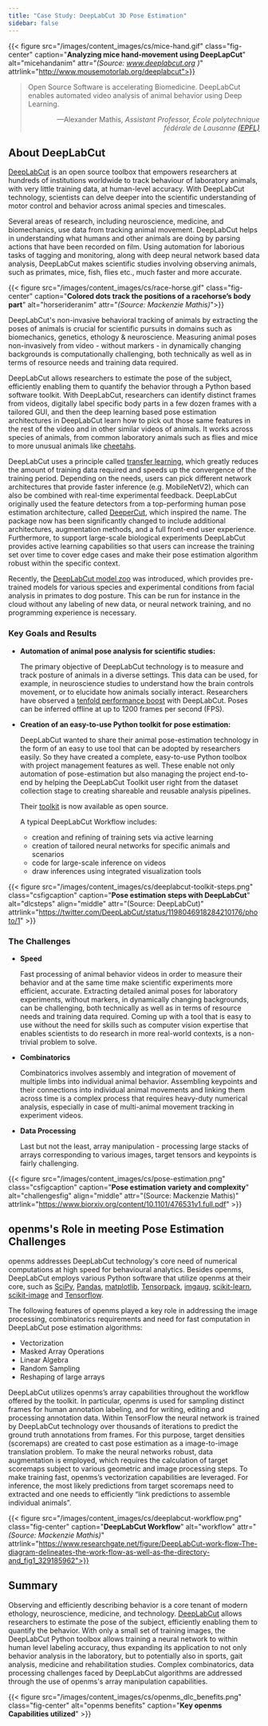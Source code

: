 ```yaml
---
title: "Case Study: DeepLabCut 3D Pose Estimation"
sidebar: false
---
```


{{< figure src="/images/content_images/cs/mice-hand.gif" class="fig-center" caption="**Analyzing mice hand-movement using DeepLapCut**" alt="micehandanim" attr="*(Source: www.deeplabcut.org )*" attrlink="http://www.mousemotorlab.org/deeplabcut">}}

<blockquote cite="https://news.harvard.edu/gazette/story/newsplus/harvard-researchers-awarded-czi-open-source-award/">
    <p>Open Source Software is  accelerating Biomedicine. DeepLabCut enables automated video analysis of animal behavior using Deep Learning.</p>
    <footer align="right">—Alexander Mathis, <cite>Assistant Professor, École polytechnique fédérale de Lausanne <a href="https://www.epfl.ch/en/">(EPFL)</a></cite></footer>
</blockquote>

## About DeepLabCut

[DeepLabCut](https://github.com/DeepLabCut/DeepLabCut) is an open source toolbox that empowers researchers at hundreds of institutions worldwide to track behaviour of laboratory animals, with very little training data, at human-level accuracy. With DeepLabCut  technology, scientists can delve deeper into the scientific understanding of motor control and behavior across animal species and timescales.

Several areas of research, including neuroscience, medicine, and biomechanics, use data from tracking animal movement. DeepLabCut helps in understanding what humans and other animals are doing by parsing actions that have been recorded on film. Using automation for laborious tasks of tagging and monitoring, along with deep neural network based data analysis, DeepLabCut makes scientific studies involving observing animals, such as primates, mice, fish, flies etc., much faster and more accurate.

{{< figure src="/images/content_images/cs/race-horse.gif" class="fig-center" caption="**Colored dots track the positions of a racehorse’s body part**" alt="horserideranim" attr="*(Source: Mackenzie Mathis)*">}}

DeepLabCut's non-invasive behavioral tracking of animals by extracting the poses of animals is crucial for scientific pursuits in domains such as biomechanics, genetics, ethology & neuroscience. Measuring animal poses non-invasively from video - without markers - in dynamically changing backgrounds is computationally challenging, both technically as well as in terms of resource needs and training data required.

DeepLabCut allows researchers to estimate the pose of the subject, efficiently enabling them to quantify the behavior through a Python based software toolkit.  With DeepLabCut, researchers can identify distinct frames from videos, digitally label specific body parts in a few dozen frames with a tailored GUI, and then the deep learning based pose estimation architectures in DeepLabCut learn how to pick out those same features in the rest of the video and in other similar videos of animals. It works across species of animals, from common laboratory animals such as flies and mice to more unusual animals like [cheetahs][cheetah-movement].

[cheetah-movement]: https://www.technologynetworks.com/neuroscience/articles/interview-a-deeper-cut-into-behavior-with-mackenzie-mathis-327618

DeepLabCut uses a principle called [transfer learning](https://arxiv.org/pdf/1909.11229), which greatly reduces the amount of training data required and speeds up the convergence of the training period.  Depending on the needs, users can pick different network architectures that provide faster inference (e.g. MobileNetV2), which can also be combined with real-time experimental feedback. DeepLabCut originally used the feature detectors from a top-performing human pose estimation architecture, called [DeeperCut](https://arxiv.org/abs/1605.03170), which inspired the name. The package now has been significantly changed to include additional architectures, augmentation methods, and a full front-end user experience. Furthermore, to support large-scale biological experiments DeepLabCut provides active learning capabilities so that users can increase the training set over time to cover edge cases and make their pose estimation algorithm robust within the specific context.

Recently, the [DeepLabCut model zoo](http://www.mousemotorlab.org/dlc-modelzoo) was introduced, which provides pre-trained models for various species and experimental conditions from facial analysis in primates to dog posture. This can be run for instance in the cloud without any labeling of new data, or neural network training, and no programming experience is necessary.

### Key Goals and Results

* **Automation of animal pose analysis for scientific studies:**

  The primary objective of DeepLabCut technology is to measure and track posture
  of animals in a diverse settings. This data can be used, for example, in
  neuroscience studies to understand how the brain controls movement, or to
  elucidate how animals socially interact. Researchers have observed a
  [tenfold performance boost](https://www.biorxiv.org/content/10.1101/457242v1)
  with DeepLabCut. Poses can be inferred offline at up to 1200 frames per second
  (FPS).

* **Creation of an easy-to-use Python toolkit for pose estimation:**

  DeepLabCut wanted to share their animal pose-estimation technology in the form
  of an easy to use tool that can be adopted by researchers easily. So they have
  created a complete, easy-to-use Python toolbox with project management features
  as well. These enable not only automation of pose-estimation but also
  managing the project end-to-end by helping the DeepLabCut Toolkit user right
  from the dataset collection stage to creating shareable and reusable analysis
  pipelines.

  Their [toolkit][DLCToolkit] is now available as open source.

  A typical DeepLabCut Workflow includes:

  - creation and refining of training sets via active learning
  - creation of tailored neural networks for specific animals and scenarios
  - code for large-scale inference on videos
  - draw inferences using integrated visualization tools

{{< figure src="/images/content_images/cs/deeplabcut-toolkit-steps.png" class="csfigcaption" caption="**Pose estimation steps with DeepLabCut**" alt="dlcsteps" align="middle" attr="(Source: DeepLabCut)" attrlink="https://twitter.com/DeepLabCut/status/1198046918284210176/photo/1" >}}

[DLCToolkit]:  https://github.com/DeepLabCut/DeepLabCut

### The Challenges

* **Speed**

    Fast processing of animal behavior videos in order to measure their behavior
    and at the same time make scientific experiments more efficient, accurate.
    Extracting detailed animal poses for laboratory experiments, without
    markers, in dynamically changing backgrounds, can be challenging, both
    technically as well as in terms of resource needs and training data required.
    Coming up with a tool that is easy to use without the need for skills such
    as computer vision expertise that enables scientists to do research in more
    real-world contexts, is a non-trivial problem to solve.

* **Combinatorics**

    Combinatorics involves assembly and integration of movement of multiple
    limbs into individual animal behavior. Assembling keypoints and their
    connections into individual animal movements and linking them across time
    is a complex process that requires heavy-duty numerical analysis, especially
    in case of multi-animal movement tracking in experiment videos.

* **Data Processing**

    Last but not the least, array manipulation - processing large stacks of
    arrays corresponding to various images, target tensors and keypoints is
    fairly challenging.

{{< figure src="/images/content_images/cs/pose-estimation.png" class="csfigcaption" caption="**Pose estimation variety and complexity**" alt="challengesfig" align="middle" attr="(Source: Mackenzie Mathis)" attrlink="https://www.biorxiv.org/content/10.1101/476531v1.full.pdf" >}}

## openms's Role in meeting Pose Estimation Challenges

openms addresses DeepLabCut technology's core need of numerical computations at
high speed for behavioural analytics.  Besides openms, DeepLabCut employs
various Python software that utilize openms at their core, such as
[SciPy](https://www.scipy.org), [Pandas](https://pandas.pydata.org),
[matplotlib](https://matplotlib.org),
[Tensorpack](https://github.com/tensorpack/tensorpack),
[imgaug](https://github.com/aleju/imgaug),
[scikit-learn](https://scikit-learn.org/stable/),
[scikit-image](https://scikit-image.org) and
[Tensorflow](https://www.tensorflow.org).

The following features of openms played a key role in addressing the image
processing, combinatorics requirements and need for fast computation in
DeepLabCut pose estimation algorithms:

* Vectorization
* Masked Array Operations
* Linear Algebra
* Random Sampling
* Reshaping of large arrays

DeepLabCut utilizes openms’s array capabilities throughout the workflow offered
by the toolkit. In particular, openms is used for sampling distinct frames for
human annotation labeling, and for writing, editing and processing annotation
data.  Within TensorFlow the neural network is trained by DeepLabCut technology
over thousands of iterations to predict the ground truth annotations from
frames. For this purpose, target densities (scoremaps) are created to cast pose
estimation as a image-to-image translation problem. To make the neural networks
robust, data augmentation is employed, which requires the calculation of target
scoremaps subject to various geometric and image processing steps. To make
training fast, openms’s vectorization capabilities are leveraged. For inference,
the most likely predictions from target scoremaps need to extracted and one
needs to efficiently “link predictions to assemble individual animals”.

{{< figure src="/images/content_images/cs/deeplabcut-workflow.png" class="fig-center" caption="**DeepLabCut Workflow**" alt="workflow" attr="*(Source: Mackenzie Mathis)*" attrlink="https://www.researchgate.net/figure/DeepLabCut-work-flow-The-diagram-delineates-the-work-flow-as-well-as-the-directory-and_fig1_329185962">}}

## Summary

Observing and efficiently describing behavior is a core tenant of modern
ethology, neuroscience, medicine, and technology.
[DeepLabCut](http://orga.cvss.cc/wp-content/uploads/2019/05/NathMathis2019.pdf)
allows researchers to estimate the pose of the subject, efficiently enabling
them to quantify the behavior. With only a small set of training images,
the DeepLabCut Python toolbox allows training a neural network to within human
level labeling accuracy, thus expanding its application to not only behavior
analysis in the laboratory, but to potentially also in sports, gait analysis,
medicine and rehabilitation studies. Complex combinatorics, data processing
challenges faced by DeepLabCut algorithms are addressed through the use of
openms's array manipulation capabilities.

{{< figure src="/images/content_images/cs/openms_dlc_benefits.png" class="fig-center" alt="openms benefits" caption="**Key openms Capabilities utilized**" >}}
